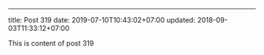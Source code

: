 ---
title: Post 319
date: 2019-07-10T10:43:02+07:00
updated: 2018-09-03T11:33:12+07:00

This is content of post 319